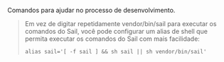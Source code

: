 Comandos para ajudar no processo de desenvolvimento.

>Em vez de digitar repetidamente vendor/bin/sail para executar os comandos do Sail, você pode configurar um alias de shell que permita executar os comandos do Sail com mais facilidade:
>```
>alias sail='[ -f sail ] && sh sail || sh vendor/bin/sail'
>```
